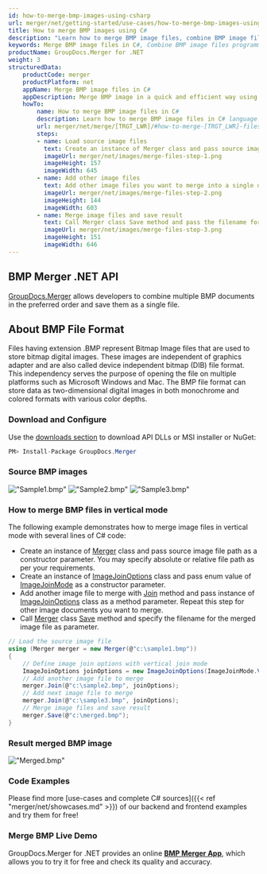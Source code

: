 ```yaml
---
id: how-to-merge-bmp-images-using-csharp
url: merger/net/getting-started/use-cases/how-to-merge-bmp-images-using-csharp
title: How to merge BMP images using C#
description: "Learn how to merge BMP image files, combine BMP image files into one file programmatically in C# language using GroupDocs.Merger for .NET library."
keywords: Merge BMP image files in C#, Combine BMP image files programmatically
productName: GroupDocs.Merger for .NET
weight: 3
structuredData:
    productCode: merger
    productPlatform: net
    appName: Merge BMP image files in C#
    appDescription: Merge BMP image in a quick and efficient way using C# language and GroupDocs.Merger for .NET API, without the use of any third-party software like Microsoft or Open Office.
    howTo:
        name: How to merge BMP image files in C# 
        description: Learn how to merge BMP image files in C# language and GroupDocs.Merger for .NET API, without the use of any third-party software like Microsoft or Open Office.
        url: merger/net/merge/[TRGT_LWR]/#how-to-merge-[TRGT_LWR]-files-in-c
        steps:
        - name: Load source image files 
          text: Create an instance of Merger class and pass source image file path as a constructor parameter. You may specify absolute or relative file path as per your requirements. 
          imageUrl: merger/net/images/merge-files-step-1.png
          imageHeight: 157
          imageWidth: 645
        - name: Add other image files
          text: Add other image files you want to merge into a single document with Join method of Merger class.
          imageUrl: merger/net/images/merge-files-step-2.png
          imageHeight: 144
          imageWidth: 603
        - name: Merge image files and save result 
          text: Call Merger class Save method and pass the filename for the resultant image file as parameter.
          imageUrl: merger/net/images/merge-files-step-3.png
          imageHeight: 151
          imageWidth: 646
---
```


## BMP Merger .NET API

[GroupDocs.Merger](https://products.groupdocs.com/merger/net) allows developers to combine multiple BMP documents in the preferred order and save them as a single file.

## About BMP File Format

Files having extension .BMP represent Bitmap Image files that are used to store bitmap digital images. These images are independent of graphics adapter and are also called device independent bitmap (DIB) file format. This independency serves the purpose of opening the file on multiple platforms such as Microsoft Windows and Mac. The BMP file format can store data as two-dimensional digital images in both monochrome and colored formats with various color depths.

### Download and Configure

Use the [downloads section](https://downloads.groupdocs.com/merger/net) to download API DLLs or MSI installer or NuGet:
```csharp
PM> Install-Package GroupDocs.Merger
```

### Source BMP images

!["Sample1.bmp"](/merger/net/images/jpg/sample1.jpg)
!["Sample2.bmp"](/merger/net/images/jpg/sample2.jpg)
!["Sample3.bmp"](/merger/net/images/jpg/sample3.jpg)

### How to merge BMP files in vertical mode

The following example demonstrates how to merge image files in vertical mode with several lines of C# code:

* Create an instance of [Merger](https://reference.groupdocs.com/merger/net/groupdocs.merger/merger) class and pass source image file path as a constructor parameter. You may specify absolute or relative file path as per your requirements.
* Create an instance of [ImageJoinOptions](https://reference.groupdocs.com/merger/net/groupdocs.merger.domain.options/imagejoinoptions) class and pass enum value of [ImageJoinMode](https://reference.groupdocs.com/merger/net/groupdocs.merger.domain.options/imagejoinmode) as a constructor parameter.
* Add another image file to merge with [Join](https://reference.groupdocs.com/merger/net/groupdocs.merger/merger/join) method and pass instance of [ImageJoinOptions](https://reference.groupdocs.com/merger/net/groupdocs.merger.domain.options/imagejoinoptions) class as a method parameter. Repeat this step for other image documents you want to merge.
* Call [Merger](https://reference.groupdocs.com/merger/net/groupdocs.merger/merger) class [Save](https://reference.groupdocs.com/merger/net/groupdocs.merger/merger/save) method and specify the filename for the merged image file as parameter.

```csharp
// Load the source image file
using (Merger merger = new Merger(@"c:\sample1.bmp"))
{
    // Define image join options with vertical join mode
    ImageJoinOptions joinOptions = new ImageJoinOptions(ImageJoinMode.Vertical);
    // Add another image file to merge
    merger.Join(@"c:\sample2.bmp", joinOptions);
    // Add next image file to merge
    merger.Join(@"c:\sample3.bmp", joinOptions);
    // Merge image files and save result
    merger.Save(@"c:\merged.bmp");
}
```

### Result merged BMP image

!["Merged.bmp"](/merger/net/images/jpg/merged_vertical.jpg)

### Code Examples

Please find more [use-cases and complete C# sources]({{< ref "merger/net/showcases.md" >}}) of our backend and frontend examples and try them for free!

### Merge BMP Live Demo

GroupDocs.Merger for .NET provides an online [**BMP Merger App**](https://products.groupdocs.app/merger/bmp), which allows you to try it for free and check its quality and accuracy.